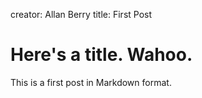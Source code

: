 creator:  Allan Berry
title:    First Post

Here's a title.  Wahoo.
=======================

This is a first post in Markdown format.